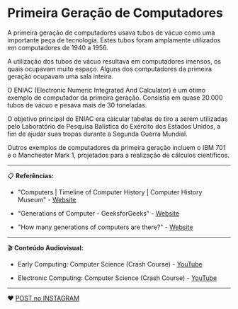 # Primeira Geração de Computadores

A primeira geração de computadores usava tubos de vácuo como uma importante peça de tecnologia. Estes tubos foram amplamente utilizados em computadores de 1940 a 1956.

A utilização dos tubos de vácuo resultava em computadores imensos, os quais ocupavam muito espaço. Alguns dos computadores da primeira geração ocupavam uma sala inteira.

O ENIAC (Electronic Numeric Integrated And Calculator) é um ótimo exemplo de computador da primeira geração. Consistia em quase 20.000 tubos de vácuo e pesava mais de 30 toneladas.

O objetivo principal do ENIAC era calcular tabelas de tiro a serem utilizadas pelo Laboratório de Pesquisa Balística do Exército dos Estados Unidos, a fim de ajudar suas tropas durante a Segunda Guerra Mundial.

Outros exemplos de computadores da primeira geração incluem o IBM 701 e o Manchester Mark 1, projetados para a realização de cálculos científicos.

---

📋 **Referências:**

- "Computers | Timeline of Computer History | Computer History Museum" - [Website](https://www.computerhistory.org/timeline/computers/)

- "Generations of Computer - GeeksforGeeks" - [Website](https://www.geeksforgeeks.org/generations-of-computer/)

- "How many generations of computers are there?" - [Website](https://www.computerhope.com/issues/ch001921.htm)

---


🎬 **Conteúdo Audiovisual:**

- Early Computing: Computer Science (Crash Course) - [YouTube](https://www.youtube.com/watch?v=O5nskjZ_GoI)

- Electronic Computing: Computer Science (Crash Course) - [YouTube](https://www.youtube.com/watch?v=LN0ucKNX0hc)

---

:heart: [POST no INSTAGRAM](https://www.instagram.com/p/CKH4oAYstwV/)
